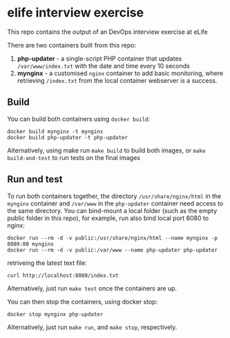 # elife interview exercise

This repo contains the output of an DevOps interview exercise at eLife

There are two containers built from this repo:

1. **php-updater** - a single-script PHP container that updates `/var/www/index.txt` with the date and time every 10 seconds
1. **mynginx** - a customised `nginx` container to add basic monitoring, where retrieving `/index.txt` from the local container webserver is a success.

## Build

You can build both containers using `docker build`:

```
docker build mynginx -t mynginx
docker build php-updater -t php-updater
```

Alternatively, using make run `make build` to build both images, or `make build-and-test` to run tests on the final images

## Run and test

To run both containers together, the directory `/usr/share/nginx/html` in the `mynginx` container and `/var/www` in the `php-updater` container need access to the same directory. You can bind-mount a local folder (such as the empty public folder in this repo), for example, run also bind local port 8080 to nginx:

```
docker run --rm -d -v public:/usr/share/nginx/html --name mynginx -p 8080:80 mynginx
docker run --rm -d -v public:/var/www --name php-updater php-updater
```

retriveing the latest text file:

```
curl http://localhost:8080/index.txt
```

Alternatively, just run `make test` once the containers are up.

You can then stop the containers, using docker stop:

```
docker stop mynginx php-updater
```

Alternatively, just run `make run`, and `make stop`, respectively.
